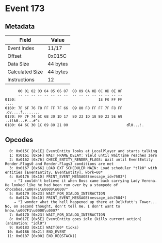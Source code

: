 # Event 173

## Metadata

| Field           | Value    |
|-----------------|----------|
| Event Index     | 11/17    |
| Offset          | 0x015C   |
| Data Size       | 44 bytes |
| Calculated Size | 44 bytes |
| Instructions    | 12       |

```
      00 01 02 03 04 05 06 07  08 09 0A 0B 0C 0D 0E 0F
      -- -- -- -- -- -- -- --  -- -- -- -- -- -- -- --
0150:                                      1E F0 FF FF              ....
0160: 7F 6F 76 F8 FF FF 7F 66  09 80 F8 FF FF 7F F8 FF  .ov....f........
0170: FF 7F 74 6C 6B 30 1D 17  80 23 1D 18 80 23 5E 69  ..tlk0...#...#^i
0180: 64 6C 30 1C 09 80 21 00                           dl0...!.        
```

## Opcodes

```
  0: 0x015C [0x1E] EventEntity looks at LocalPlayer and starts talking
  1: 0x0161 [0x6F] WAIT_FRAME_DELAY: Yield until WaitTime reaches zero
  2: 0x0162 [0x76] CHECK_ENTITY_RENDER_FLAGS: Wait until EventEntity Render.Flags0 and Render.Flags3 conditions are met
  3: 0x0167 [0x66] LOAD_EXT_SCHEDULER_MAIN: Load scheduler "tlk0" with entities [EventEntity, EventEntity], work=60*
  4: 0x0176 [0x1D] PRINT_EVENT_MESSAGE(message_id=7683*)
    → "I couldn't believe it when Boss came back carrying Lady Verena. He looked like he had been run over by a stampede of chocobos.\u007F1\u0000\u0007"
  5: 0x0179 [0x23] WAIT_FOR_DIALOG_INTERACTION
  6: 0x017A [0x1D] PRINT_EVENT_MESSAGE(message_id=7684*)
    → "I wonder what the hell happened up there at Delkfutt's Tower... No, on second thought, don't tell me. I don't want to know.\u007F1\u0000\u0007"
  7: 0x017D [0x23] WAIT_FOR_DIALOG_INTERACTION
  8: 0x017E [0x5E] EventEntity goes idle (kills current action) (animation: "idl0")
  9: 0x0183 [0x1C] WAIT(60* ticks)
 10: 0x0186 [0x21] END_EVENT
 11: 0x0187 [0x00] END_REQSTACK()
```

